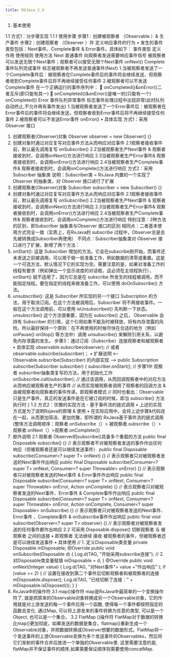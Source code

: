 ```yaml
---
title: RXJava 2.X
---
```

1. 基本使用
 
1.1 方式1：分步骤实现
1.1.1 使用步骤
步骤1：创建被观察者 （Observable ）& 生产事件
步骤2：创建观察者 （Observer ）并 定义响应事件的行为
•	发生的事件类型包括：Next事件、Complete事件 & Error事件。具体如下：
事件类型	定义	作用	使用规则	使用方法
Next	普通事件	向观察者发送需要响应事件信号	被观察者可以发送无限个Next事件；观察者可以接受无限个Next事件	onNext()
Complete	事件队列完成事件	标志被观察者不再发送普通事件(Next)	1.当被观察者发送了一个Complete事件后：被观察者在Complete事件后的事件将会继续发送，但观察者收到Complete事件后将不再继续接受任何事件
2.被观察者可以不发送Complete事件	在一个正确运行的事件序列中：
	onCompleted()&onError()二者互斥(即只能有其一)
	onCompleted()&onError()是唯一的(只能有一个)
	onCompleted()
Error	事件队列异常事件	标志事件处理过程中出现异常(此时队列自动终止,不允许再有事件发出)	1.当被观察者发送了一个Error事件后：被观察者在Error事件后的事件将会继续发送，但观察者收到Error事件后将不再继续接受任何事件
2.被观察者可以不发送Error事件		onError()
•	具体实现
方式1：采用Observer 接口
1.	创建观察者(Observer)对象
Observer<String> observer = new Observer<String>() {}
2. 创建对象时通过对应复写对应事件方法从而响应对应事件
2.1观察者接收事件前，默认最先调用复写 onSubscribe()
2.2当被观察者生产Next事件 & 观察者接收到时，会调用onNext()方法进行响应
2.3当被观察者生产Error事件& 观察者接收到时，会调用onError()方法进行响应
2.4当被观察者生产Complete事件& 观察者接收到时，会调用onComplete()方法进行响应
方式2：采用Subscriber 抽象类
说明：Subscriber类 = RxJava 内置的一个实现了 Observer 的抽象类，对 Observer 接口进行了扩展
1.	创建观察者(Observer)对象
Subscriber<String> subscriber = new Subscriber<String>() {}
2. 创建对象时通过对应复写对应事件方法从而响应对应事件
2.1观察者接收事件前，默认最先调用复写 onSubscribe()
2.2当被观察者生产Next事件 & 观察者接收到时，会调用onNext()方法进行响应
2.3当被观察者生产Error事件& 观察者接收到时，会调用onError()方法进行响应
2.4当被观察者生产Complete事件& 观察者接收到时，会调用onComplete()方法进行响应
特别注意：2种方法的区别，即Subscriber 抽象类与Observer 接口的区别
相同点：二者基本使用方式完全一致（实质上，在RxJava的 subscribe 过程中，Observer总是会先被转换成Subscriber再使用）
不同点：Subscriber抽象类对 Observer 接口进行了扩展，新增了两个方法：
1.	onStart(): 这是 Subscriber 增加的方法。它会在subscribe刚开始，而事件还未发送之前被调用，可以用于做一些准备工作，例如数据的清零或重置。这是一个可选方法，默认情况下它的实现为空。需要注意的是，如果对准备工作的线程有要求（例如弹出一个显示进度的对话框，这必须在主线程执行）， onStart() 就不适用了，因为它总是在 subscribe 所发生的线程被调用，而不能指定线程。要在指定的线程来做准备工作，可以使用 doOnSubscribe() 方法。
2.	unsubscribe(): 这是 Subscriber 所实现的另一个接口 Subscription 的方法，用于取消订阅。在这个方法被调用后，Subscriber 将不再接收事件。一般在这个方法调用前，可以使用 isUnsubscribed() 先判断一下状态。 unsubscribe() 这个方法很重要，因为在 subscribe() 之后， Observable 会持有 Subscriber 的引用，这个引用如果不能及时被释放，将有内存泄露的风险。所以最好保持一个原则：在不再使用的时候尽快在合适的地方（例如 onPause() onStop() 等方法中）调用 unsubscribe() 来解除引用关系，以避免内存泄露的发生。
步骤3：通过订阅（Subscribe）连接观察者和被观察者
•	具体实现
observable.subscribe(observer);
 // 或者 observable.subscribe(subscriber)；
•	扩展说明
<-- Observable.subscribe(Subscriber) 的内部实现 -->
public Subscription subscribe(Subscriber subscriber) {
    subscriber.onStart();
    // 步骤1中 观察者  subscriber抽象类复写的方法，用于初始化工作
    onSubscribe.call(subscriber);
    // 通过该调用，从而回调观察者中的对应方法从而响应被观察者生产的事件
    // 从而实现被观察者调用了观察者的回调方法 & 由被观察者向观察者的事件传递，即观察者模式
    // 同时也看出：Observable只是生产事件，真正的发送事件是在它被订阅的时候，即当 subscribe() 方法执行时
}
1.2 方式2：优雅的实现方法 - 基于事件流的链式调用
•	上述的实现方式是为了说明Rxjava的原理 & 使用
•	在实际应用中，会将上述步骤&代码连在一起，从而更加简洁、更加优雅，即所谓的 RxJava基于事件流的链式调用(整体方法调用顺序：观察者.onSubscribe（）> 被观察者.subscribe（）> 观察者.onNext（）>观察者.onComplete())
2. 额外说明
2.1 观察者 Observer的subscribe()具备多个重载的方法
public final Disposable subscribe() {}
// 表示观察者不对被观察者发送的事件作出任何响应（但被观察者还是可以继续发送事件）
public final Disposable subscribe(Consumer<? super T> onNext) {}
// 表示观察者只对被观察者发送的Next事件作出响应
public final Disposable subscribe(Consumer<? super T> onNext, Consumer<? super Throwable> onError) {} 
// 表示观察者只对被观察者发送的Next事件 & Error事件作出响应
public final Disposable subscribe(Consumer<? super T> onNext, Consumer<? super Throwable> onError, Action onComplete) {}
// 表示观察者只对被观察者发送的Next事件、Error事件 & Complete事件作出响应
public final Disposable subscribe(Consumer<? super T> onNext, Consumer<? super Throwable> onError, Action onComplete, Consumer<? super Disposable> onSubscribe) {}
// 表示观察者只对被观察者发送的Next事件、Error事件 、Complete事件 & onSubscribe事件作出响应
public final void subscribe(Observer<? super T> observer) {}
// 表示观察者对被观察者发送的任何事件都作出响应
2.2 可采用 Disposable.dispose() 切断观察者 与 被观察者 之间的连接
•	即观察者 无法继续 接收 被观察者的事件，但被观察者还是可以继续发送事件
•	具体使用
// 1. 定义Disposable类变量
private Disposable mDisposable;
            @Override
            public void onSubscribe(Disposable d) {
                Log.d(TAG, "开始采用subscribe连接");
                // 2. 对Disposable类变量赋值
                mDisposable = d;
            }
            @Override
            public void onNext(Integer value) {
                Log.d(TAG, "对Next事件"+ value +"作出响应"  );
                if (value == 2) {
                    // 设置在接收到第二个事件后切断观察者和被观察者的连接
                    mDisposable.dispose();
                    Log.d(TAG, "已经切断了连接：" + mDisposable.isDisposed());
                }
            }
3. RxJava中的操作符
3.1 map()操作符
map是RxJava中最简单的一个变换操作符了, 就是把原来的Observable对象转换成另一个Observable对象，它的作用就是对上游发送的每一个事件应用一个函数, 使得每一个事件都按照指定的函数去变化. 通过Map, 可以将上游发来的事件转换为任意的类型, 可以是一个Object, 也可以是一个集合。
3.2 FlatMap ()操作符
FlatMap对于数据的转换比map()更加彻底，如果发送的数据是集合，flatmap()重新生成一个Observable对象，并把数据转换成Observer想要的数据形式。FlatMap将一个发送事件的上游Observable变换为多个发送事件的Observables，然后将它们发射的事件合并后放进一个单独的Observable里. 这里需要注意的是, flatMap并不保证事件的顺序,如果需要保证顺序则需要使用concatMap.

